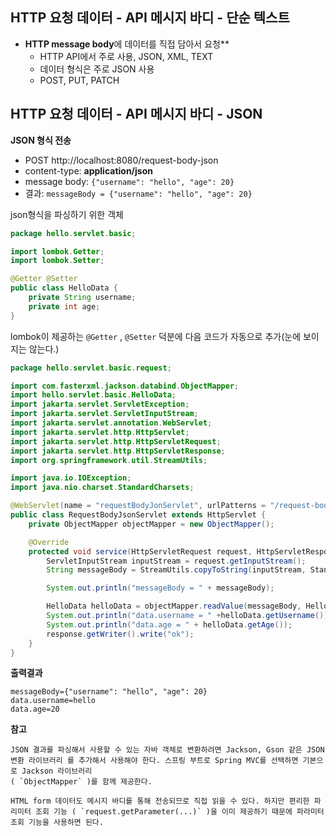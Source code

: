 ## HTTP 요청 데이터 - API 메시지 바디 - 단순 텍스트
- **HTTP message body**에 데이터를 직접 담아서 요청**
	- HTTP API에서 주로 사용, JSON, XML, TEXT 
	- 데이터 형식은 주로 JSON 사용
	- POST, PUT, PATCH

## HTTP 요청 데이터 - API 메시지 바디 - JSON
**JSON 형식 전송**
- POST http://localhost:8080/request-body-json
- content-type: **application/json**
- message body: `{"username": "hello", "age": 20}`
- 결과: `messageBody = {"username": "hello", "age": 20}`

json형식을 파싱하기 위한 객체
```java
package hello.servlet.basic;

import lombok.Getter;
import lombok.Setter;

@Getter @Setter
public class HelloData {
    private String username;
    private int age;
}

```
lombok이 제공하는 `@Getter` , `@Setter` 덕분에 다음 코드가 자동으로 추가(눈에 보이지는 않는다.)
```java
package hello.servlet.basic.request;

import com.fasterxml.jackson.databind.ObjectMapper;
import hello.servlet.basic.HelloData;
import jakarta.servlet.ServletException;
import jakarta.servlet.ServletInputStream;
import jakarta.servlet.annotation.WebServlet;
import jakarta.servlet.http.HttpServlet;
import jakarta.servlet.http.HttpServletRequest;
import jakarta.servlet.http.HttpServletResponse;
import org.springframework.util.StreamUtils;

import java.io.IOException;
import java.nio.charset.StandardCharsets;

@WebServlet(name = "requestBodyJonServlet", urlPatterns = "/request-body-json")
public class RequestBodyJsonServlet extends HttpServlet {
    private ObjectMapper objectMapper = new ObjectMapper();

    @Override
    protected void service(HttpServletRequest request, HttpServletResponse response) throws ServletException, IOException {
        ServletInputStream inputStream = request.getInputStream();
        String messageBody = StreamUtils.copyToString(inputStream, StandardCharsets.UTF_8);

        System.out.println("messageBody = " + messageBody);

        HelloData helloData = objectMapper.readValue(messageBody, HelloData.class);
        System.out.println("data.username = " +helloData.getUsername());
        System.out.println("data.age = " + helloData.getAge());
        response.getWriter().write("ok");
    }
}

```
**출력결과** 
```text
messageBody={"username": "hello", "age": 20}
data.username=hello
data.age=20
```

**참고**
```text
JSON 결과를 파싱해서 사용할 수 있는 자바 객체로 변환하려면 Jackson, Gson 같은 JSON 변환 라이브러리 를 추가해서 사용해야 한다. 스프링 부트로 Spring MVC를 선택하면 기본으로 Jackson 라이브러리
( `ObjectMapper` )를 함께 제공한다.

HTML form 데이터도 메시지 바디를 통해 전송되므로 직접 읽을 수 있다. 하지만 편리한 파리미터 조회 기능 ( `request.getParameter(...)` )을 이미 제공하기 때문에 파라미터 조회 기능을 사용하면 된다.
```




